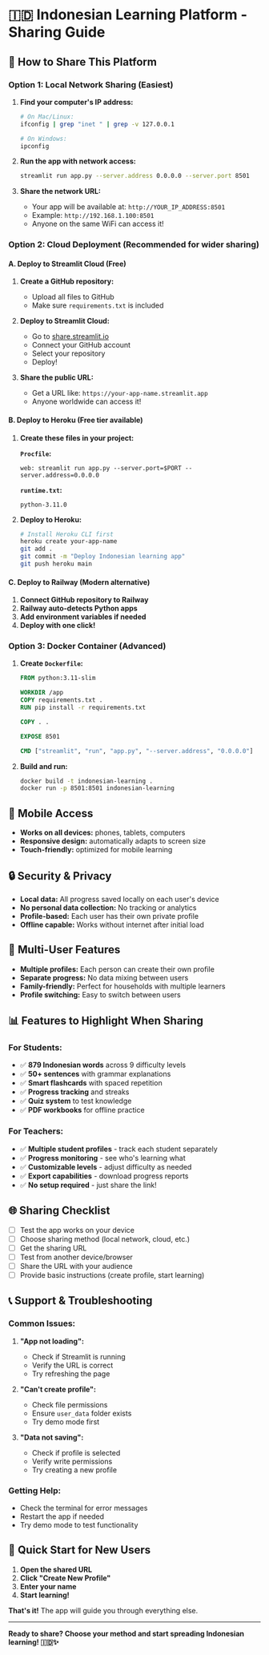 # 🇮🇩 Indonesian Learning Platform - Sharing Guide

## 🚀 How to Share This Platform

### **Option 1: Local Network Sharing (Easiest)**

1. **Find your computer's IP address:**
   ```bash
   # On Mac/Linux:
   ifconfig | grep "inet " | grep -v 127.0.0.1
   
   # On Windows:
   ipconfig
   ```

2. **Run the app with network access:**
   ```bash
   streamlit run app.py --server.address 0.0.0.0 --server.port 8501
   ```

3. **Share the network URL:**
   - Your app will be available at: `http://YOUR_IP_ADDRESS:8501`
   - Example: `http://192.168.1.100:8501`
   - Anyone on the same WiFi can access it!

### **Option 2: Cloud Deployment (Recommended for wider sharing)**

#### **A. Deploy to Streamlit Cloud (Free)**

1. **Create a GitHub repository:**
   - Upload all files to GitHub
   - Make sure `requirements.txt` is included

2. **Deploy to Streamlit Cloud:**
   - Go to [share.streamlit.io](https://share.streamlit.io)
   - Connect your GitHub account
   - Select your repository
   - Deploy!

3. **Share the public URL:**
   - Get a URL like: `https://your-app-name.streamlit.app`
   - Anyone worldwide can access it!

#### **B. Deploy to Heroku (Free tier available)**

1. **Create these files in your project:**

   **`Procfile`:**
   ```
   web: streamlit run app.py --server.port=$PORT --server.address=0.0.0.0
   ```

   **`runtime.txt`:**
   ```
   python-3.11.0
   ```

2. **Deploy to Heroku:**
   ```bash
   # Install Heroku CLI first
   heroku create your-app-name
   git add .
   git commit -m "Deploy Indonesian learning app"
   git push heroku main
   ```

#### **C. Deploy to Railway (Modern alternative)**

1. **Connect GitHub repository to Railway**
2. **Railway auto-detects Python apps**
3. **Add environment variables if needed**
4. **Deploy with one click!**

### **Option 3: Docker Container (Advanced)**

1. **Create `Dockerfile`:**
   ```dockerfile
   FROM python:3.11-slim
   
   WORKDIR /app
   COPY requirements.txt .
   RUN pip install -r requirements.txt
   
   COPY . .
   
   EXPOSE 8501
   
   CMD ["streamlit", "run", "app.py", "--server.address", "0.0.0.0"]
   ```

2. **Build and run:**
   ```bash
   docker build -t indonesian-learning .
   docker run -p 8501:8501 indonesian-learning
   ```

## 📱 Mobile Access

- **Works on all devices:** phones, tablets, computers
- **Responsive design:** automatically adapts to screen size
- **Touch-friendly:** optimized for mobile learning

## 🔒 Security & Privacy

- **Local data:** All progress saved locally on each user's device
- **No personal data collection:** No tracking or analytics
- **Profile-based:** Each user has their own private profile
- **Offline capable:** Works without internet after initial load

## 👥 Multi-User Features

- **Multiple profiles:** Each person can create their own profile
- **Separate progress:** No data mixing between users
- **Family-friendly:** Perfect for households with multiple learners
- **Profile switching:** Easy to switch between users

## 📊 Features to Highlight When Sharing

### **For Students:**
- ✅ **879 Indonesian words** across 9 difficulty levels
- ✅ **50+ sentences** with grammar explanations
- ✅ **Smart flashcards** with spaced repetition
- ✅ **Progress tracking** and streaks
- ✅ **Quiz system** to test knowledge
- ✅ **PDF workbooks** for offline practice

### **For Teachers:**
- ✅ **Multiple student profiles** - track each student separately
- ✅ **Progress monitoring** - see who's learning what
- ✅ **Customizable levels** - adjust difficulty as needed
- ✅ **Export capabilities** - download progress reports
- ✅ **No setup required** - just share the link!

## 🌐 Sharing Checklist

- [ ] Test the app works on your device
- [ ] Choose sharing method (local network, cloud, etc.)
- [ ] Get the sharing URL
- [ ] Test from another device/browser
- [ ] Share the URL with your audience
- [ ] Provide basic instructions (create profile, start learning)

## 📞 Support & Troubleshooting

### **Common Issues:**

1. **"App not loading":**
   - Check if Streamlit is running
   - Verify the URL is correct
   - Try refreshing the page

2. **"Can't create profile":**
   - Check file permissions
   - Ensure `user_data` folder exists
   - Try demo mode first

3. **"Data not saving":**
   - Check if profile is selected
   - Verify write permissions
   - Try creating a new profile

### **Getting Help:**
- Check the terminal for error messages
- Restart the app if needed
- Try demo mode to test functionality

## 🎯 Quick Start for New Users

1. **Open the shared URL**
2. **Click "Create New Profile"**
3. **Enter your name**
4. **Start learning!**

**That's it!** The app will guide you through everything else.

---

**Ready to share? Choose your method and start spreading Indonesian learning! 🇮🇩✨**
